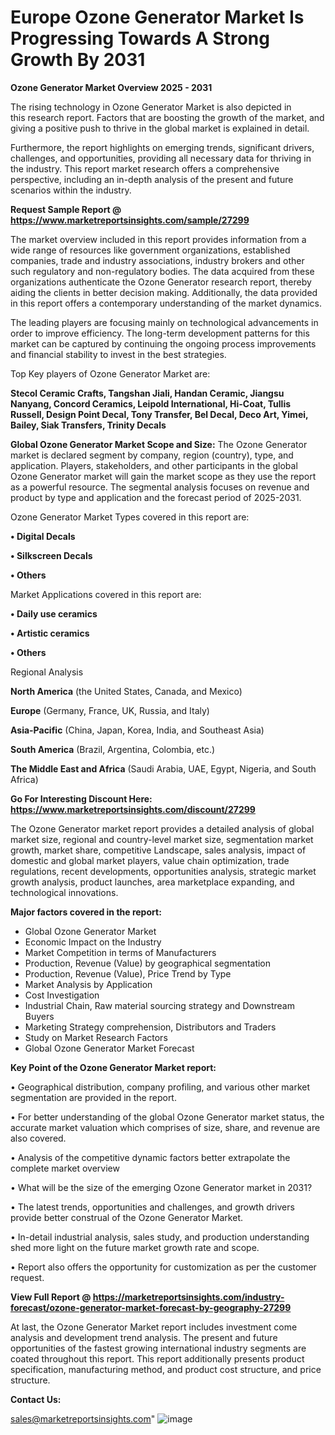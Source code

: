 # Europe Ozone Generator Market Is Progressing Towards A Strong Growth By 2031

<Strong> Ozone Generator Market Overview 2025 - 2031</strong>

The rising technology in Ozone Generator Market is also depicted in this research report. Factors that are boosting the growth of the market, and giving a positive push to thrive in the global market is explained in detail.

Furthermore, the report highlights on emerging trends, significant drivers, challenges, and opportunities, providing all necessary data for thriving in the industry. This report market research offers a comprehensive perspective, including an in-depth analysis of the present and future scenarios within the industry.

<strong>Request Sample Report @ <a href=https://www.marketreportsinsights.com/sample/27299>https://www.marketreportsinsights.com/sample/27299</a></strong>

The market overview included in this report provides information from a wide range of resources like government organizations, established companies, trade and industry associations, industry brokers and other such regulatory and non-regulatory bodies. The data acquired from these organizations authenticate the Ozone Generator research report, thereby aiding the clients in better decision making. Additionally, the data provided in this report offers a contemporary understanding of the market dynamics.

The leading players are focusing mainly on technological advancements in order to improve efficiency. The long-term development patterns for this market can be captured by continuing the ongoing process improvements and financial stability to invest in the best strategies.

Top Key players of Ozone Generator Market are:

<strong>Stecol Ceramic Crafts, Tangshan Jiali, Handan Ceramic, Jiangsu Nanyang, Concord Ceramics, Leipold International, Hi-Coat, Tullis Russell, Design Point Decal, Tony Transfer, Bel Decal, Deco Art, Yimei, Bailey, Siak Transfers, Trinity Decals</strong>

<strong><b>Global Ozone Generator Market Scope and Size:</b></strong>
The Ozone Generator market is declared segment by company, region (country), type, and application. Players, stakeholders, and other participants in the global Ozone Generator market will gain the market scope as they use the report as a powerful resource. The segmental analysis focuses on revenue and product by type and application and the forecast period of 2025-2031.

Ozone Generator Market Types covered in this report are:

<strong>• Digital Decals

• Silkscreen Decals

• Others</strong>

Market Applications covered in this report are:

<strong>• Daily use ceramics

• Artistic ceramics

• Others</strong> 

Regional Analysis

<strong>North America</strong> (the United States, Canada, and Mexico)

<strong>Europe</strong> (Germany, France, UK, Russia, and Italy)

<strong>Asia-Pacific</strong> (China, Japan, Korea, India, and Southeast Asia)

<strong>South America</strong> (Brazil, Argentina, Colombia, etc.)

<strong>The Middle East and Africa</strong> (Saudi Arabia, UAE, Egypt, Nigeria, and South Africa)

<strong>Go For Interesting Discount Here: <a href=https://www.marketreportsinsights.com/discount/27299>https://www.marketreportsinsights.com/discount/27299</a></strong>

The Ozone Generator market report provides a detailed analysis of global market size, regional and country-level market size, segmentation market growth, market share, competitive Landscape, sales analysis, impact of domestic and global market players, value chain optimization, trade regulations, recent developments, opportunities analysis, strategic market growth analysis, product launches, area marketplace expanding, and technological innovations.

<strong><b>Major factors covered in the report:</b></strong>
<ul>
  <li>Global Ozone Generator Market </li>
  <li>Economic Impact on the Industry</li>
  <li>Market Competition in terms of Manufacturers</li>
  <li>Production, Revenue (Value) by geographical segmentation</li>
  <li>Production, Revenue (Value), Price Trend by Type</li>
  <li>Market Analysis by Application</li>
  <li>Cost Investigation</li>
  <li>Industrial Chain, Raw material sourcing strategy and Downstream Buyers</li>
  <li>Marketing Strategy comprehension, Distributors and Traders</li>
  <li>Study on Market Research Factors</li>
  <li>Global Ozone Generator Market Forecast</li>
</ul>

<strong><b>Key Point of the Ozone Generator Market report:</b></strong>

• Geographical distribution, company profiling, and various other market segmentation are provided in the report.

• For better understanding of the global Ozone Generator market status, the accurate market valuation which comprises of size, share, and revenue are also covered.

• Analysis of the competitive dynamic factors better extrapolate the complete market overview

• What will be the size of the emerging Ozone Generator market in 2031?

• The latest trends, opportunities and challenges, and growth drivers provide better construal of the Ozone Generator Market.

• In-detail industrial analysis, sales study, and production understanding shed more light on the future market growth rate and scope.

• Report also offers the opportunity for customization as per the customer request.

<strong><b>View Full Report @ <a href=https://marketreportsinsights.com/industry-forecast/ozone-generator-market-forecast-by-geography-27299>https://marketreportsinsights.com/industry-forecast/ozone-generator-market-forecast-by-geography-27299</a></b></strong>


At last, the Ozone Generator Market report includes investment come analysis and development trend analysis. The present and future opportunities of the fastest growing international industry segments are coated throughout this report. This report additionally presents product specification, manufacturing method, and product cost structure, and price structure.

<strong>Contact Us:</strong>

sales@marketreportsinsights.com"
![image](https://github.com/user-attachments/assets/bef86941-1cce-4825-b564-9bccc7e0ec71)
